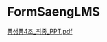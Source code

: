 # FormSaengLMS
[폼생폼4조_최종_PPT.pdf](https://github.com/RealFantastic/FormSaengLMS/files/9594018/4._._PPT.pdf)

